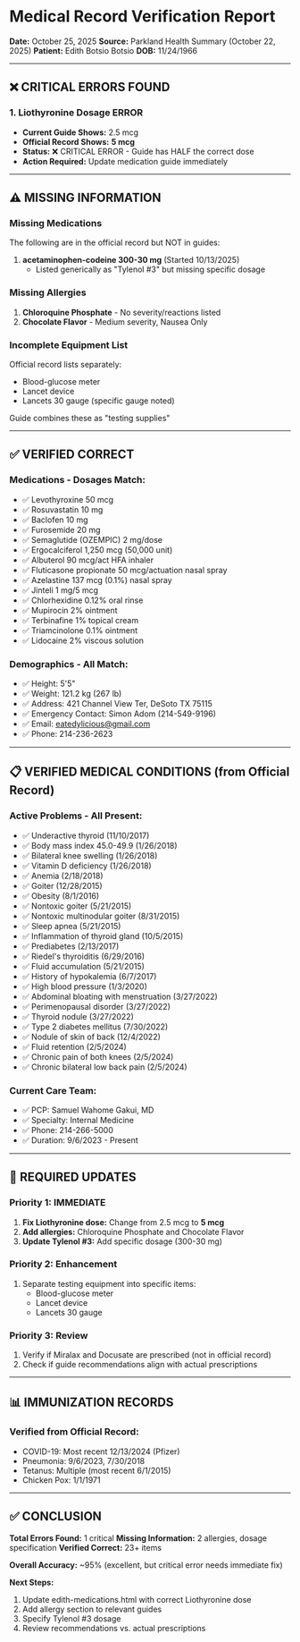 # Medical Record Verification Report
**Date:** October 25, 2025
**Source:** Parkland Health Summary (October 22, 2025)
**Patient:** Edith Botsio Botsio
**DOB:** 11/24/1966

---

## ❌ CRITICAL ERRORS FOUND

### 1. Liothyronine Dosage ERROR
- **Current Guide Shows:** 2.5 mcg
- **Official Record Shows:** **5 mcg**
- **Status:** ❌ CRITICAL ERROR - Guide has HALF the correct dose
- **Action Required:** Update medication guide immediately

---

## ⚠️ MISSING INFORMATION

### Missing Medications
The following are in the official record but NOT in guides:

1. **acetaminophen-codeine 300-30 mg** (Started 10/13/2025)
   - Listed generically as "Tylenol #3" but missing specific dosage

### Missing Allergies
1. **Chloroquine Phosphate** - No severity/reactions listed
2. **Chocolate Flavor** - Medium severity, Nausea Only

### Incomplete Equipment List
Official record lists separately:
- Blood-glucose meter
- Lancet device
- Lancets 30 gauge (specific gauge noted)

Guide combines these as "testing supplies"

---

## ✅ VERIFIED CORRECT

### Medications - Dosages Match:
- ✅ Levothyroxine 50 mcg
- ✅ Rosuvastatin 10 mg
- ✅ Baclofen 10 mg
- ✅ Furosemide 20 mg
- ✅ Semaglutide (OZEMPIC) 2 mg/dose
- ✅ Ergocalciferol 1,250 mcg (50,000 unit)
- ✅ Albuterol 90 mcg/act HFA inhaler
- ✅ Fluticasone propionate 50 mcg/actuation nasal spray
- ✅ Azelastine 137 mcg (0.1%) nasal spray
- ✅ Jinteli 1 mg/5 mcg
- ✅ Chlorhexidine 0.12% oral rinse
- ✅ Mupirocin 2% ointment
- ✅ Terbinafine 1% topical cream
- ✅ Triamcinolone 0.1% ointment
- ✅ Lidocaine 2% viscous solution

### Demographics - All Match:
- ✅ Height: 5'5"
- ✅ Weight: 121.2 kg (267 lb)
- ✅ Address: 421 Channel View Ter, DeSoto TX 75115
- ✅ Emergency Contact: Simon Adom (214-549-9196)
- ✅ Email: eatedylicious@gmail.com
- ✅ Phone: 214-236-2623

---

## 📋 VERIFIED MEDICAL CONDITIONS (from Official Record)

### Active Problems - All Present:
- ✅ Underactive thyroid (11/10/2017)
- ✅ Body mass index 45.0-49.9 (1/26/2018)
- ✅ Bilateral knee swelling (1/26/2018)
- ✅ Vitamin D deficiency (1/26/2018)
- ✅ Anemia (2/18/2018)
- ✅ Goiter (12/28/2015)
- ✅ Obesity (8/1/2016)
- ✅ Nontoxic goiter (5/21/2015)
- ✅ Nontoxic multinodular goiter (8/31/2015)
- ✅ Sleep apnea (5/21/2015)
- ✅ Inflammation of thyroid gland (10/5/2015)
- ✅ Prediabetes (2/13/2017)
- ✅ Riedel's thyroiditis (6/29/2016)
- ✅ Fluid accumulation (5/21/2015)
- ✅ History of hypokalemia (6/7/2017)
- ✅ High blood pressure (1/3/2020)
- ✅ Abdominal bloating with menstruation (3/27/2022)
- ✅ Perimenopausal disorder (3/27/2022)
- ✅ Thyroid nodule (3/27/2022)
- ✅ Type 2 diabetes mellitus (7/30/2022)
- ✅ Nodule of skin of back (12/4/2022)
- ✅ Fluid retention (2/5/2024)
- ✅ Chronic pain of both knees (2/5/2024)
- ✅ Chronic bilateral low back pain (2/5/2024)

### Current Care Team:
- ✅ PCP: Samuel Wahome Gakui, MD
- ✅ Specialty: Internal Medicine
- ✅ Phone: 214-266-5000
- ✅ Duration: 9/6/2023 - Present

---

## 🔧 REQUIRED UPDATES

### Priority 1: IMMEDIATE
1. **Fix Liothyronine dose:** Change from 2.5 mcg to **5 mcg**
2. **Add allergies:** Chloroquine Phosphate and Chocolate Flavor
3. **Update Tylenol #3:** Add specific dosage (300-30 mg)

### Priority 2: Enhancement
1. Separate testing equipment into specific items:
   - Blood-glucose meter
   - Lancet device
   - Lancets 30 gauge

### Priority 3: Review
1. Verify if Miralax and Docusate are prescribed (not in official record)
2. Check if guide recommendations align with actual prescriptions

---

## 📊 IMMUNIZATION RECORDS

### Verified from Official Record:
- COVID-19: Most recent 12/13/2024 (Pfizer)
- Pneumonia: 9/6/2023, 7/30/2018
- Tetanus: Multiple (most recent 6/1/2015)
- Chicken Pox: 1/1/1971

---

## ✅ CONCLUSION

**Total Errors Found:** 1 critical
**Missing Information:** 2 allergies, dosage specification
**Verified Correct:** 23+ items

**Overall Accuracy:** ~95% (excellent, but critical error needs immediate fix)

**Next Steps:**
1. Update edith-medications.html with correct Liothyronine dose
2. Add allergy section to relevant guides
3. Specify Tylenol #3 dosage
4. Review recommendations vs. actual prescriptions
